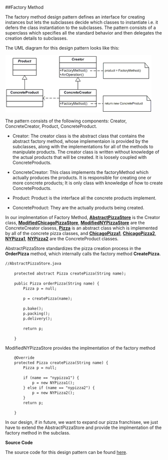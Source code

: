 ##Factory Method

The factory method design pattern defines an interface for creating instances but lets the subclasses decide which classes to instantiate i.e. it defers the class instantiation to the subclasses. The pattern consists of a superclass which specifies all the standard behavior and then delegates the creation details to subclasses.

The UML diagram for this design pattern looks like this:

![](https://github.com/joed7/Creational-design-patterns/blob/master/images/factory_method.gif)

The pattern consists of the following components: Creator, ConcreteCreator, Product, ConcreteProduct.

* Creator: The creator class is the abstract class that contains the abstract factory method, whose implementaion is provided by the subclasses, along with the implementations for all of the methods to manipulate products. The creator class is written without knowledge of the actual products that will be created. It is loosely coupled with ConcreteProducts.

* ConcreteCreator: This class implements the factoryMethod which actually produces the products. It is responsible for creating one or more concrete products; It is only class with knowledge of how to create ConcreteProducts. 

* Product: Product is the interface all the concrete products implement.

* ConcreteProduct: They are the actually products being created.


In our implmentation of Factory Method, [__AbstractPizzaStore__](https://github.com/joed7/Creational-design-patterns/blob/master/src/com/pattern/factorymethod/AbstractPizzaStore.java) is the Creator class, [__ModifiedChicagoPizzaStore__](https://github.com/joed7/Creational-design-patterns/blob/master/src/com/pattern/factorymethod/ModifiedChicagoPizzaStore.java), [__ModifiedNYPizzaStore__](https://github.com/joed7/Creational-design-patterns/blob/master/src/com/pattern/factorymethod/ModifiedNYPizzaStore.java) are the ConcreteCreator clasess, [__Pizza__](https://github.com/joed7/Creational-design-patterns/blob/master/src/com/pattern/factorymethod/Pizza.java) is an abstract class which is implemented by all of the concrete pizza classes, and [__ChicagoPizza1__](https://github.com/joed7/Creational-design-patterns/blob/master/src/com/pattern/factorymethod/ChicagoPizza1.java),  [__ChicagoPizza2__](https://github.com/joed7/Creational-design-patterns/blob/master/src/com/pattern/factorymethod/ChicagoPizza2.java), [__NYPizza1__](https://github.com/joed7/Creational-design-patterns/blob/master/src/com/pattern/factorymethod/NYPizza1.java), [__NYPizza2__](https://github.com/joed7/Creational-design-patterns/blob/master/src/com/pattern/factorymethod/NYPizza2.java) are the ConcreteProduct classes. 


AbstractPizzaStore standardizes the pizza creation process in the __OrderPizza__ method, which internally calls the factory method __CreatePizza__.

```
//AbstractPizzaStore.java

	protected abstract Pizza createPizza(String name);

	public Pizza orderPizza(String name) {
		Pizza p = null;

		p = createPizza(name);

		p.bake();
		p.packing();
		p.delivery();

		return p;

	}
```	

ModifiedNYPizzaStore provides the implmentation of the factory method

```
	@Override
	protected Pizza createPizza(String name) {
		Pizza p = null;

		if (name == "nypizza1") {
			p = new NYPizza1();
		} else if (name == "nypizza2") {
			p = new NYPizza2();
		}
		return p;

	}
```	
	
In our design, if in future, we want to expand our pizza franchisee, we just have to extend the AbstractPizzaStore and provide the implmentation of the factory method in the subclass. 	

__Source Code__

The source code for this design pattern can be found [here](https://github.com/joed7/Creational-design-patterns/tree/master/src/com/pattern/factorymethod).